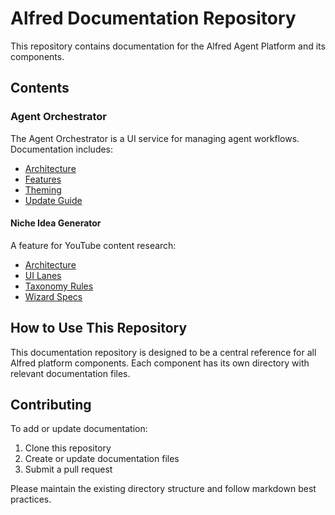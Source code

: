 # Alfred Documentation Repository

This repository contains documentation for the Alfred Agent Platform and its components.

## Contents

### Agent Orchestrator

The Agent Orchestrator is a UI service for managing agent workflows. Documentation includes:

- [Architecture](/agent-orchestrator/ARCHITECTURE.md)
- [Features](/agent-orchestrator/FEATURES.md)
- [Theming](/agent-orchestrator/THEMING.md)
- [Update Guide](/agent-orchestrator/UPDATE-GUIDE.md)

#### Niche Idea Generator

A feature for YouTube content research:

- [Architecture](/agent-orchestrator/niche_Idea_generator/architecture.md)
- [UI Lanes](/agent-orchestrator/niche_Idea_generator/ui-lanes.md)
- [Taxonomy Rules](/agent-orchestrator/niche_Idea_generator/taxonomy-rules.md)
- [Wizard Specs](/agent-orchestrator/niche_Idea_generator/wizard-specs.md)

## How to Use This Repository

This documentation repository is designed to be a central reference for all Alfred platform components.
Each component has its own directory with relevant documentation files.

## Contributing

To add or update documentation:

1. Clone this repository
2. Create or update documentation files
3. Submit a pull request

Please maintain the existing directory structure and follow markdown best practices.